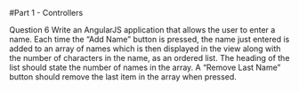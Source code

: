 #Part 1 - Controllers

Question 6
Write an AngularJS application that allows the user to enter a name. Each time the “Add Name” button is pressed, the name just entered is added to an array of names which is then displayed in the view along with the number of characters in the name, as an ordered list.
	The heading of the list should state the number of names in the array.
	A “Remove Last Name” button should remove the last item in the array when pressed.

